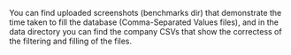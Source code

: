 You can find uploaded screenshots (benchmarks dir) that demonstrate the time taken to fill the database (Comma-Separated Values files), and in the data directory you can find the company CSVs that show the correctess of the filtering and filling of the files.  
